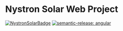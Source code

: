# Nystron Solar Web Project

[![NystronSolarBadge](https://img.shields.io/badge/%E2%9A%A1%20Powered%20By-Nystron%20Solar-yellow?style=for-the-badge)](https://github.com/NystronSolar)
[![semantic-release: angular](https://img.shields.io/badge/semantic--release-angular-e10079?logo=semantic-release&style=for-the-badge)](https://github.com/semantic-release/semantic-release)

